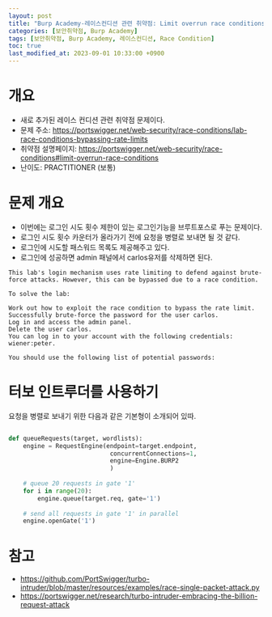 ```yaml
---
layout: post
title: "Burp Academy-레이스컨디션 관련 취약점: Limit overrun race conditions"
categories: [보안취약점, Burp Academy]
tags: [보안취약점, Burp Academy, 레이스컨디션, Race Condition]
toc: true
last_modified_at: 2023-09-01 10:33:00 +0900
---
```


# 개요
- 새로 추가된 레이스 컨디션 관련 취약점 문제이다. 
- 문제 주소: https://portswigger.net/web-security/race-conditions/lab-race-conditions-bypassing-rate-limits
- 취약점 설명페이지: https://portswigger.net/web-security/race-conditions#limit-overrun-race-conditions
- 난이도: PRACTITIONER (보통)

# 문제 개요 
- 이번에는 로그인 시도 횟수 제한이 있는 로그인기능을 브루트포스로 푸는 문제이다. 
- 로그인 시도 횟수 카운터가 올라가기 전에 요청을 병렬로 보내면 될 것 같다. 
- 로그인에 시도할 패스워드 목록도 제공해주고 있다. 
- 로그인에 성공하면 admin 패널에서 carlos유저를 삭제하면 된다. 

```
This lab's login mechanism uses rate limiting to defend against brute-force attacks. However, this can be bypassed due to a race condition.

To solve the lab:

Work out how to exploit the race condition to bypass the rate limit.
Successfully brute-force the password for the user carlos.
Log in and access the admin panel.
Delete the user carlos.
You can log in to your account with the following credentials: wiener:peter.

You should use the following list of potential passwords:
```

# 터보 인트루더를 사용하기 
요청을 병렬로 보내기 위한 다음과 같은 기본형이 소개되어 있따. 

```py

def queueRequests(target, wordlists):
    engine = RequestEngine(endpoint=target.endpoint,
                            concurrentConnections=1,
                            engine=Engine.BURP2
                            )
    
    # queue 20 requests in gate '1'
    for i in range(20):
        engine.queue(target.req, gate='1')
    
    # send all requests in gate '1' in parallel
    engine.openGate('1')
```


# 참고 
- https://github.com/PortSwigger/turbo-intruder/blob/master/resources/examples/race-single-packet-attack.py
- https://portswigger.net/research/turbo-intruder-embracing-the-billion-request-attack